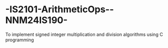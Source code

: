 # -IS2101-ArithmeticOps--NNM24IS190-
To implement signed integer multiplication and division algorithms using C programming
